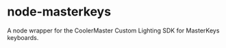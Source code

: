 # node-masterkeys

A node wrapper for the CoolerMaster Custom Lighting SDK for MasterKeys keyboards.